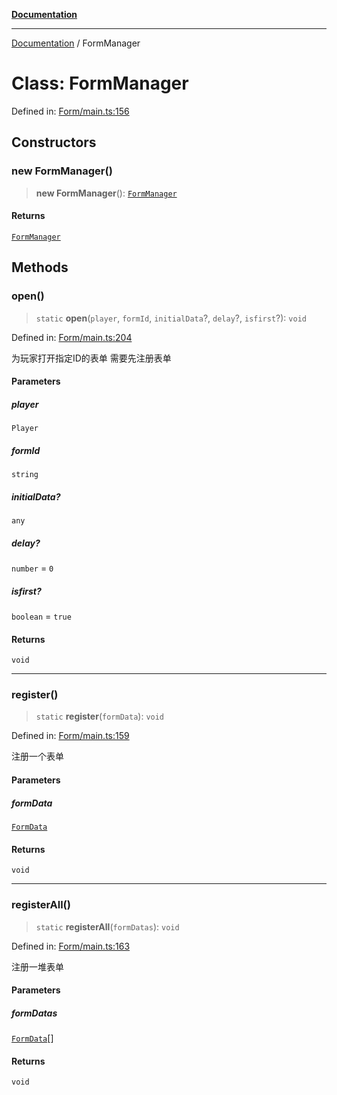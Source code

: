 [**Documentation**](../README.md)

***

[Documentation](../globals.md) / FormManager

# Class: FormManager

Defined in: [Form/main.ts:156](https://github.com/XiaoYangx666/SAPI-Pro/blob/f4b3a55bd14c42fce5d687eca57d1987c433a912/src/SAPI-Pro/Form/main.ts#L156)

## Constructors

### new FormManager()

> **new FormManager**(): [`FormManager`](FormManager.md)

#### Returns

[`FormManager`](FormManager.md)

## Methods

### open()

> `static` **open**(`player`, `formId`, `initialData`?, `delay`?, `isfirst`?): `void`

Defined in: [Form/main.ts:204](https://github.com/XiaoYangx666/SAPI-Pro/blob/f4b3a55bd14c42fce5d687eca57d1987c433a912/src/SAPI-Pro/Form/main.ts#L204)

为玩家打开指定ID的表单
需要先注册表单

#### Parameters

##### player

`Player`

##### formId

`string`

##### initialData?

`any`

##### delay?

`number` = `0`

##### isfirst?

`boolean` = `true`

#### Returns

`void`

***

### register()

> `static` **register**(`formData`): `void`

Defined in: [Form/main.ts:159](https://github.com/XiaoYangx666/SAPI-Pro/blob/f4b3a55bd14c42fce5d687eca57d1987c433a912/src/SAPI-Pro/Form/main.ts#L159)

注册一个表单

#### Parameters

##### formData

[`FormData`](../interfaces/FormData.md)

#### Returns

`void`

***

### registerAll()

> `static` **registerAll**(`formDatas`): `void`

Defined in: [Form/main.ts:163](https://github.com/XiaoYangx666/SAPI-Pro/blob/f4b3a55bd14c42fce5d687eca57d1987c433a912/src/SAPI-Pro/Form/main.ts#L163)

注册一堆表单

#### Parameters

##### formDatas

[`FormData`](../interfaces/FormData.md)[]

#### Returns

`void`
